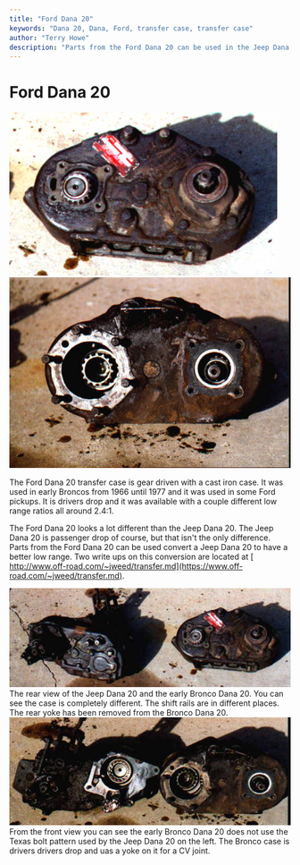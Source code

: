 ```yaml
---
title: "Ford Dana 20"
keywords: "Dana 20, Dana, Ford, transfer case, transfer case"
author: "Terry Howe"
description: "Parts from the Ford Dana 20 can be used in the Jeep Dana 20 to enhance the low range."
---
```

# Ford Dana 20

![Early Bronco Dana 20 front](../../../img/xfer/upgrades/ford/br20b.jpg "Early Bronco Dana 20 front") ![Early Bronco Dana 20 rear](../../../img/xfer/upgrades/ford/br20a.jpg "Early Bronco Dana 20 rear")

The Ford Dana 20 transfer case is gear driven with a cast iron case. It was used in early Broncos from 1966 until 1977 and it was used in some Ford pickups. It is drivers drop and it was available with a couple different low range ratios all around 2.4:1.

The Ford Dana 20 looks a lot different than the Jeep Dana 20. The Jeep Dana 20 is passenger drop of course, but that isn't the only difference. Parts from the Ford Dana 20 can be used convert a Jeep Dana 20 to have a better low range. Two write ups on this conversion are located at [ http://www.off-road.com/~jweed/transfer.md](https://www.off-road.com/~jweed/transfer.md).

![Jeep and Early Bronco Dana 20 rear](../../../img/xfer/upgrades/ford/br20c.jpg "Jeep and Early Bronco Dana 20 rear") The rear view of the Jeep Dana 20 and the early Bronco Dana 20. You can see the case is completely different. The shift rails are in different places. The rear yoke has been removed from the Bronco Dana 20. ![Jeep and Early Bronco Dana 20 front](../../../img/xfer/upgrades/ford/br20d.jpg "Jeep and Early Bronco Dana 20 front") From the front view you can see the early Bronco Dana 20 does not use the Texas bolt pattern used by the Jeep Dana 20 on the left. The Bronco case is drivers drivers drop and uas a yoke on it for a CV joint.